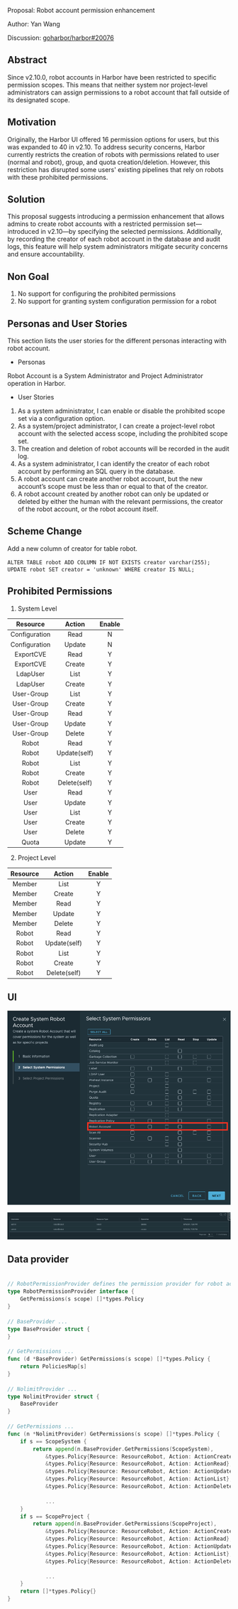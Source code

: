 Proposal: Robot account permission enhancement

Author: Yan Wang

Discussion: [goharbor/harbor#20076](https://github.com/goharbor/harbor/issues/20076)

## Abstract

Since v2.10.0, robot accounts in Harbor have been restricted to specific permission scopes. This means that neither system nor project-level administrators can assign permissions to a robot account that fall outside of its designated scope.

## Motivation

Originally, the Harbor UI offered 16 permission options for users, but this was expanded to 40 in v2.10. To address security concerns, Harbor currently restricts the creation of robots with permissions related to user (normal and robot), group, and quota creation/deletion. However, this restriction has disrupted some users' existing pipelines that rely on robots with these prohibited permissions.

## Solution

This proposal suggests introducing a permission enhancement that allows admins to create robot accounts with a restricted permission set—introduced in v2.10—by specifying the selected permissions.
Additionally, by recording the creator of each robot account in the database and audit logs, this feature will help system administrators mitigate security concerns and ensure accountability.

## Non Goal

1. No support for configuring the prohibited permissions
2. No support for granting system configuration permission for a robot

## Personas and User Stories

This section lists the user stories for the different personas interacting with robot account.

* Personas

Robot Account is a System Administrator and Project Administrator operation in Harbor.

* User Stories

1. As a system administrator, I can enable or disable the prohibited scope set via a configuration option.
2. As a system/project administrator, I can create a project-level robot account with the selected access scope, including the prohibited scope set.
3. The creation and deletion of robot accounts will be recorded in the audit log.
4. As a system administrator, I can identify the creator of each robot account by performing an SQL query in the database.
5. A robot account can create another robot account, but the new account’s scope must be less than or equal to that of the creator.
6. A robot account created by another robot can only be updated or deleted by either the human with the relevant permissions, the creator of the robot account, or the robot account itself.

## Scheme Change

Add a new column of creator for table robot.

```
ALTER TABLE robot ADD COLUMN IF NOT EXISTS creator varchar(255);
UPDATE robot SET creator = 'unknown' WHERE creator IS NULL;
```

## Prohibited Permissions

1.  System Level

|   Resource    |    Action     | Enable |
|:-------------:|:-------------:|:------:|
| Configuration |     Read      |   N    |
| Configuration |    Update     |   N    |
|   ExportCVE   |     Read      |   Y    |
|   ExportCVE   |    Create     |   Y    |
|   LdapUser    |     List      |   Y    |
|   LdapUser    |    Create     |   Y    |
|  User-Group   |     List      |   Y    |
|  User-Group   |    Create     |   Y    |
|  User-Group   |     Read      |   Y    |
|  User-Group   |    Update     |   Y    |
|  User-Group   |    Delete     |   Y    |
|     Robot     |     Read      |   Y    |
|     Robot     | Update(self)  |   Y    |
|     Robot     |     List      |   Y    |
|     Robot     |    Create     |   Y    |
|     Robot     | Delete(self)  |   Y    |
|     User      |     Read      |   Y    |
|     User      |    Update     |   Y    |
|     User      |     List      |   Y    |
|     User      |    Create     |   Y    |
|     User      |    Delete     |   Y    |
|     Quota     |    Update     |   Y    |

2.  Project Level

| Resource  |    Action    | Enable |
|:---------:|:------------:|:------:|
|  Member   |     List     |   Y    |
|  Member   |    Create    |   Y    |
|  Member   |     Read     |   Y    |
|  Member   |    Update    |   Y    |
|  Member   |    Delete    |   Y    |
|   Robot   |     Read     |   Y    |
|   Robot   | Update(self) |   Y    |
|   Robot   |     List     |   Y    |
|   Robot   |    Create    |   Y    |
|   Robot   | Delete(self) |   Y    |

## UI

![expenaded_permissons](../images/robot-expand-permission/robot1.png)

![audit_log](../images/robot-expand-permission/robot2.png)

## Data provider

```go

// RobotPermissionProvider defines the permission provider for robot account
type RobotPermissionProvider interface {
	GetPermissions(s scope) []*types.Policy
}

// BaseProvider ...
type BaseProvider struct {
}

// GetPermissions ...
func (d *BaseProvider) GetPermissions(s scope) []*types.Policy {
	return PoliciesMap[s]
}

// NolimitProvider ...
type NolimitProvider struct {
	BaseProvider
}

// GetPermissions ...
func (n *NolimitProvider) GetPermissions(s scope) []*types.Policy {
	if s == ScopeSystem {
		return append(n.BaseProvider.GetPermissions(ScopeSystem),
			&types.Policy{Resource: ResourceRobot, Action: ActionCreate},
			&types.Policy{Resource: ResourceRobot, Action: ActionRead},
			&types.Policy{Resource: ResourceRobot, Action: ActionUpdate},
			&types.Policy{Resource: ResourceRobot, Action: ActionList},
			&types.Policy{Resource: ResourceRobot, Action: ActionDelete},
			
			...
	}
	if s == ScopeProject {
		return append(n.BaseProvider.GetPermissions(ScopeProject),
			&types.Policy{Resource: ResourceRobot, Action: ActionCreate},
			&types.Policy{Resource: ResourceRobot, Action: ActionRead},
			&types.Policy{Resource: ResourceRobot, Action: ActionUpdate},
			&types.Policy{Resource: ResourceRobot, Action: ActionList},
			&types.Policy{Resource: ResourceRobot, Action: ActionDelete},

            ...
	}
	return []*types.Policy{}
}


```